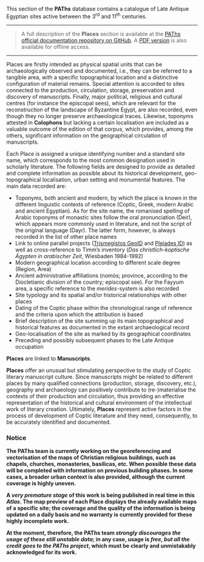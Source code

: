This section of the **PAThs** database contains a catalogue of Late Antique Egyptian sites active between the 3<sup>rd</sup> and 11<sup>th</sup> centuries.

---

> A full description of the **Places** section is available at the [PAThs official documentation repository on GitHub](https://docs.paths-erc.eu/handbook/places). A [PDF version](https://github.com/paths-erc/docs/raw/master/Pdf/paths-docs-v-0.9.pdf) is also available for offline access.

---

Places are firstly intended as physical spatial units that can be archaeologically observed and documented, i.e., they can be referred to a tangible area, with a specific topographical location and a distinctive configuration of material remains. Special attention is accorded to sites connected to the production, circulation, storage, preservation and discovery of manuscripts. Finally, major political, religious and cultural centres (for instance the episcopal sees), which are relevant for the reconstruction of the landscape of Byzantine Egypt, are also recorded, even though they no longer preserve archaeological traces. Likewise, toponyms attested in **Colophons** but lacking a certain localisation are included as a valuable outcome of the edition of that corpus, which provides, among the others, significant information on the geographical circulation of manuscripts.

Each Place is assigned a unique identifying number and a standard site name, which corresponds to the most common designation used in scholarly literature. The following fields are designed to provide as detailed and complete information as possible about its historical development, geo-topographical localisation, urban setting and monumental features. The main data recorded are:

-	Toponyms, both ancient and modern, by which the place is known in the different linguistic contexts of reference (Coptic, Greek, modern Arabic and ancient Egyptian). As for the site name, the romanised spelling of Arabic toponyms of monastic sites follow the oral pronunciation (Deir), which appears more commonly used in literature, and not the script of the original language (Dayr). The latter form, however, is always recorded in the list of other place names
-	Link to online parallel projects ([Trismegistos GeoID](https://www.trismegistos.org/geo/index.php) and [Pleiades ID](https://pleiades.stoa.org/)) as well as cross-reference to Timm’s inventory (*Das christlich-koptische Ägypten in arabischer Zeit*, Wiesbaden 1984-1992)
-	Modern geographical location according to different scale degree (Region, Area)
-	Ancient administrative affiliations (nomòs; province, according to the Diocletianic division of the country; episcopal see). For the Fayyum area, a specific reference to the *merides*-system is also recorded
-	Site typology and its spatial and/or historical relationships with other places
-	Dating of the Coptic phase within the chronological range of reference and the criteria upon which the attribution is based
-	Brief description of the site summing up its main topographical and historical features as documented in the extant archaeological record
- Geo-localisation of the site as marked by its geographical coordinates
-	Preceding and possibly subsequent phases to the Late Antique occupation

**Places** are linked to **Manuscripts**.

**Places** offer an unusual but stimulating perspective to the study of Coptic literary manuscript culture. Since manuscripts might be related to different places by many qualified connections (production, storage, discovery, etc.), geography and archaeology can positively contribute to (re-)materialise the contexts of their production and circulation, thus providing an effective representation of the historical and cultural environment of the intellectual work of literary creation. Ultimately, **Places** represent active factors in the process of development of Coptic literature and they need, consequently, to be accurately identified and documented.

### Notice

**The PAThs team is currently working on the georeferencing and vectorisation of the maps of Christian religious buildings, such as chapels, churches, monasteries, basilicas, etc. When possible these data will be completed with information on previous building phases. In some cases, a broader urban context is also provided, although the current coverage is highly uneven.**

**A *very premature stage* of this work is being published in real time in this *Atlas*. The map preview of each Place displays the already available maps of a specific site; the coverage and the quality of the information is being updated on a daily basis and no warranty is currently provided for these highly incomplete work.**

**At the moment, therefore, the PAThs team *strongly discourages the usage of these still unstable data*; in any case, usage is *free, but all the credit goes to the PAThs project*, which must be clearly and unmistakably acknowledged for its work.**